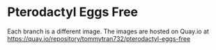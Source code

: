 # Pterodactyl Eggs Free
Each branch is a different image. The images are hosted on Quay.io at 
https://quay.io/repository/tommytran732/pterodactyl-eggs-free
